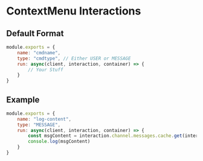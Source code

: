 # **ContextMenu Interactions**
## **Default Format**
```js
module.exports = {
    name: "cmdname",
    type: "cmdtype", // Either USER or MESSAGE
    run: async(client, interaction, container) => {
        // Your Stuff
    }
}
```

## **Example**
```js
module.exports = {
    name: "log-content",
    type: "MESSAGE",
    run: async(client, interaction, container) => {
        const msgContent = interaction.channel.messages.cache.get(interaction.targetId ?? await interaction.channel.messages.fetch(interaction.targetId)
        console.log(msgContent)
    }
}
```
